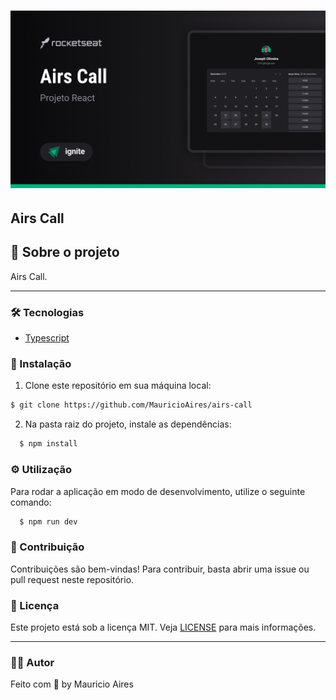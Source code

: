 # ![cover](./.github/assets/cover.png)


## Airs Call
## 🎉 Sobre o projeto

Airs Call.

---

### 🛠️ Tecnologias

- [Typescript](https://www.typescriptlang.org/)


### 🔧 Instalação

1. Clone este repositório em sua máquina local:

```bash
$ git clone https://github.com/MauricioAires/airs-call
```

2. Na pasta raiz do projeto, instale as dependências:

```bash
  $ npm install
```

### ⚙️ Utilização

Para rodar a aplicação em modo de desenvolvimento, utilize o seguinte comando:

```bash
  $ npm run dev
```
### 🤝 Contribuição

Contribuições são bem-vindas! Para contribuir, basta abrir uma issue ou pull request neste repositório.

### 📝 Licença

Este projeto está sob a licença MIT.
Veja [LICENSE](LICENSE) para mais informações.

---

### 👨‍💻 Autor

Feito com 💙 by Mauricio Aires